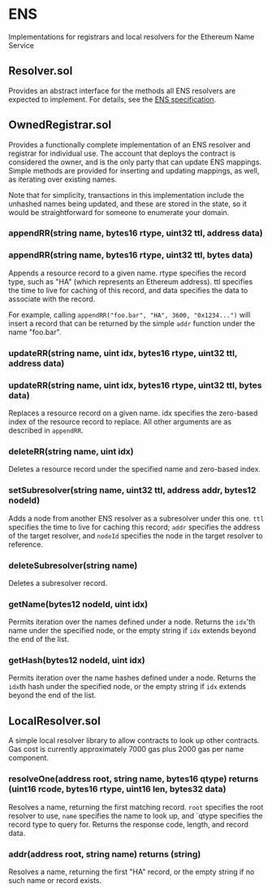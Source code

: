 # ENS
Implementations for registrars and local resolvers for the Ethereum Name Service

## Resolver.sol
Provides an abstract interface for the methods all ENS resolvers are expected to implement. For details, see the [ENS specification](https://github.com/Arachnid/EIPs/blob/ens/EIPS/eip-XXX.md).

## OwnedRegistrar.sol
Provides a functionally complete implementation of an ENS resolver and registrar for individual use. The account that deploys the contract is considered the owner, and is the only party that can update ENS mappings. Simple methods are provided for inserting and updating mappings, as well, as iterating over existing names.

Note that for simplicity, transactions in this implementation include the unhashed names being updated, and these are stored in the state, so it would be straightforward for someone to enumerate your domain.

### appendRR(string name, bytes16 rtype, uint32 ttl, address data)
### appendRR(string name, bytes16 rtype, uint32 ttl, bytes data)

Appends a resource record to a given name. rtype specifies the record type, such as "HA" (which represents an Ethereum address). ttl specifies the time to live for caching of this record, and data specifies the data to associate with the record.

For example, calling `appendRR("foo.bar", "HA", 3600, "0x1234...")` will insert a record that can be returned by the simple `addr` function under the name "foo.bar".

### updateRR(string name, uint idx, bytes16 rtype, uint32 ttl, address data)
### updateRR(string name, uint idx, bytes16 rtype, uint32 ttl, bytes data)

Replaces a resource record on a given name. idx specifies the zero-based index of the resource record to replace. All other arguments are as described in `appendRR`.

### deleteRR(string name, uint idx)

Deletes a resource record under the specified name and zero-based index.

### setSubresolver(string name, uint32 ttl, address addr, bytes12 nodeId)

Adds a node from another ENS resolver as a subresolver under this one. `ttl` specifies the time to live for caching this record; `addr` specifies the address of the target resolver, and `nodeId` specifies the node in the target resolver to reference.

### deleteSubresolver(string name)

Deletes a subresolver record.

### getName(bytes12 nodeId, uint idx)

Permits iteration over the names defined under a node. Returns the `idx`'th name under the specified node, or the empty string if `idx` extends beyond the end of the list.

### getHash(bytes12 nodeId, uint idx)

Permits iteration over the name hashes defined under a node. Returns the `idx`th hash under the specified node, or the empty string if `idx` extends beyond the end of the list.

## LocalResolver.sol
A simple local resolver library to allow contracts to look up other contracts. Gas cost is currently approximately 7000 gas plus 2000 gas per name component.

### resolveOne(address root, string name, bytes16 qtype) returns (uint16 rcode, bytes16 rtype, uint16 len, bytes32 data)
Resolves a name, returning the first matching record. `root` specifies the root resolver to use, `name` specifies the name to look up, and `qtype specifies the record type to query for. Returns the response code, length, and record data.

### addr(address root, string name) returns (string)
Resolves a name, returning the first "HA" record, or the empty string if no such name or record exists.
